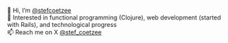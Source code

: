 👋 Hi, I’m [@stefcoetzee](https://github.com/stefcoetzee) <br>
👀 Interested in functional programming (Clojure), web development (started with Rails), and technological progress<br>
📫 Reach me on X [@stef_coetzee](https://twitter.com/stef_coetzee)<br>

<!---
stefcoetzee/stefcoetzee is a ✨ special ✨ repository because its `README.md` (this file) appears on your GitHub profile.
You can click the Preview link to take a look at your changes.
--->
